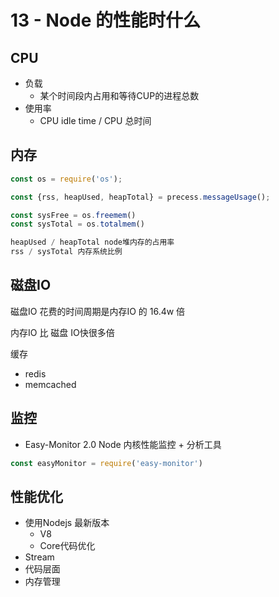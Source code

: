 # 13 - Node 的性能时什么

## CPU

- 负载
  - 某个时间段内占用和等待CUP的进程总数
- 使用率
  - CPU idle time / CPU 总时间

## 内存

```javascript
const os = require('os');

const {rss, heapUsed, heapTotal} = precess.messageUsage();

const sysFree = os.freemem()
const sysTotal = os.totalmem()

heapUsed / heapTotal node堆内存的占用率
rss / sysTotal 内存系统比例
```

## 磁盘IO

磁盘IO 花费的时间周期是内存IO 的 16.4w 倍

内存IO 比 磁盘 IO快很多倍

缓存
- redis
- memcached

## 监控

- Easy-Monitor 2.0 Node 内核性能监控 + 分析工具

```javascript
const easyMonitor = require('easy-monitor')
```

## 性能优化

- 使用Nodejs 最新版本
  - V8
  - Core代码优化
- Stream
- 代码层面
- 内存管理